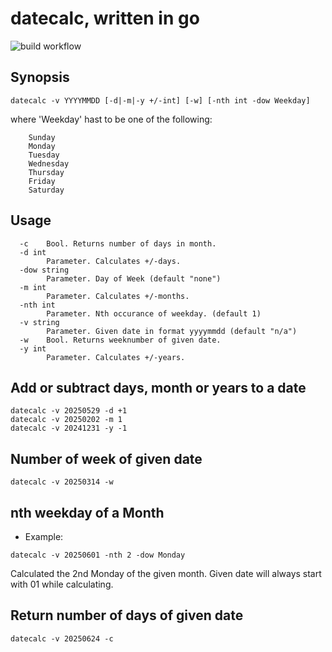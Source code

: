 # datecalc, written in go

![build workflow](https://github.com/sueswe/datecalc-go/actions/workflows/go.yml/badge.svg?event=push)

## Synopsis

`datecalc -v YYYYMMDD [-d|-m|-y +/-int] [-w] [-nth int -dow Weekday]`

where 'Weekday' hast to be one of the following:

~~~
	Sunday
	Monday
	Tuesday
	Wednesday
	Thursday
	Friday
	Saturday
~~~

## Usage

~~~
  -c	Bool. Returns number of days in month.
  -d int
    	Parameter. Calculates +/-days.
  -dow string
    	Parameter. Day of Week (default "none")
  -m int
    	Parameter. Calculates +/-months.
  -nth int
    	Parameter. Nth occurance of weekday. (default 1)
  -v string
    	Parameter. Given date in format yyyymmdd (default "n/a")
  -w	Bool. Returns weeknumber of given date.
  -y int
    	Parameter. Calculates +/-years.
~~~

## Add or subtract days, month or years to a date

~~~
datecalc -v 20250529 -d +1
datecalc -v 20250202 -m 1
datecalc -v 20241231 -y -1
~~~

## Number of week of given date

~~~
datecalc -v 20250314 -w
~~~

## nth weekday of a Month

* Example:

~~~
datecalc -v 20250601 -nth 2 -dow Monday
~~~

Calculated the 2nd Monday of the given month. Given date will always start with 01 while calculating.


## Return number of days of given date

~~~
datecalc -v 20250624 -c
~~~
